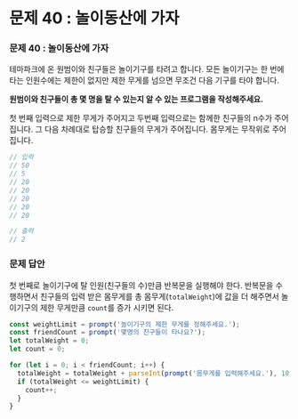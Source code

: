 # 문제 40 : 놀이동산에 가자

### 문제 40 : 놀이동산에 가자

테마파크에 온 원범이와 친구들은 놀이기구를 타려고  합니다. 모든 놀이기구는 한 번에 타는 인원수에는 제한이 없지만 제한 무게를 넘으면 무조건 다음 기구를 타야 합니다.

**원범이와 친구들이 총 몇 명을 탈 수 있는지 알 수 있는 프로그램을 작성해주세요.**

첫 번째 입력으로 제한 무게가 주어지고 두번째 입력으로는 함께한 친구들의 n수가 주어집니다. 그 다음 차례대로 탑승할 친구들의 무게가 주어집니다. 몸무게는 무작위로 주어집니다. 

```javascript
// 입력
// 50
// 5
// 20
// 20
// 20
// 20
// 20

// 출력
// 2
```

### 문제 답안

첫 번째로 놀이기구에 탈 인원\(친구들의 수\)만큼 반복문을 실행해야 한다. 반복문을 수행하면서 친구들의 입력 받은 몸무게를 총 몸무게\(`totalWeight`\)에 값을 더 해주면서 놀이기구의 제한 무게만큼  `count`를 증가 시키면 된다.

```javascript
const weightLimit = prompt('놀이기구의 제한 무게를 정해주세요.');
const friendCount = prompt('몇명의 친구들이 타나요?'); 
let totalWeight = 0;
let count = 0;

for (let i = 0; i < friendCount; i++) {
  totalWeight = totalWeight + parseInt(prompt('몸무게를 입력해주세요.'), 10);
  if (totalWeight <= weightLimit) {
    count++;
  }
}

```



